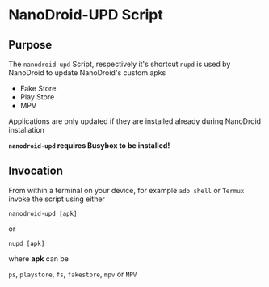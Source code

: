 # NanoDroid-UPD Script

## Purpose

The `nanodroid-upd` Script, respectively it's shortcut `nupd` is used by NanoDroid to update NanoDroid's custom apks

  * Fake Store
  * Play Store
  * MPV

Applications are only updated if they are installed already during NanoDroid installation

**`nanodroid-upd` requires Busybox to be installed!**

## Invocation

From within a terminal on your device, for example `adb shell` or `Termux` invoke the script using either

`nanodroid-upd [apk]`

or

`nupd [apk]`

where **apk** can be

`ps`, `playstore`, `fs`, `fakestore`, `mpv` or `MPV`
